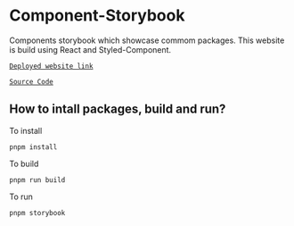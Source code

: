 # Component-Storybook
Components storybook which showcase commom packages. This website is build using React and Styled-Component.

  [`Deployed website link`](https://portfolio-storybook.netlify.app)

  [`Source Code`](https://github.com/rashikashaw/portfolio/tree/main/apps/component-stories)

## How to intall packages, build and run?
To install
```
pnpm install
```
To build   
```
pnpm run build
```
 To run
``` 
pnpm storybook
```
